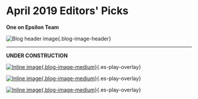 # April 2019 Editors' Picks 

**One on Epsilon Team**

![Blog header image](https://es-app.com/assets/nswns1.jpg){.blog-image-header}


---

**UNDER CONSTRUCTION**


[![Inline image](https://i.ytimg.com/vi/SL2lYcggGpc/mqdefault.jpg
){.blog-image-medium}](https://epsilonstream.com/video/cgggpc){.es-play-overlay}

[![Inline image](https://i.ytimg.com/vi/t-ZtoNhEYWQ/mqdefault.jpg
){.blog-image-medium}](https://epsilonstream.com/video/nheywq/){.es-play-overlay}

[![Inline image](https://i.ytimg.com/vi/_JpwlTasQJ8/mqdefault.jpg
){.blog-image-medium}](https://epsilonstream.com/video/tasqj8/){.es-play-overlay}